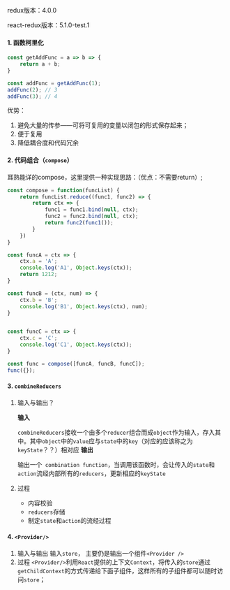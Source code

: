 redux版本：4.0.0 

react-redux版本：5.1.0-test.1 

#### 1. 函数柯里化

```javascript
const getAddFunc = a => b => {
    return a + b;
}

const addFunc = getAddFunc(1);
addFunc(2); // 3
addFunc(3); // 4
```

优势：

1. 避免大量的传参——可将可复用的变量以闭包的形式保存起来；
2. 便于复用
3. 降低耦合度和代码冗余



#### 2. 代码组合（```compose```）

耳熟能详的compose，这里提供一种实现思路：（优点：不需要return）;

```javascript
const compose = function(funcList) {
	return funcList.reduce((func1, func2) => {
		return ctx => {
			func1 = func1.bind(null, ctx);
			func2 = func2.bind(null, ctx);
			return func2(func1());
		}
	})
}

const funcA = ctx => {
	ctx.a = 'A';
	console.log('A1', Object.keys(ctx));
	return 1212;
}

const funcB = (ctx, num) => {
	ctx.b = 'B';
	console.log('B1', Object.keys(ctx), num);
}


const funcC = ctx => {
	ctx.c = 'C';
	console.log('C1', Object.keys(ctx));
}

const func = compose([funcA, funcB, funcC]);
func({});
```



#### 3. ```combineReducers```

1. 输入与输出？

   **输入**

   `combineReducers`接收一个由多个```reducer```组合而成```object```作为输入，存入其中。其中`object`中的`value`应与`state`中的`key`（对应的应该称之为`keyState`？？）相对应
   **输出**

   输出一个` combination function`，当调用该函数时，会让传入的```state```和```action```流经内部所有的```reducers```，更新相应的`keyState`

2. 过程

   * 内容校验
   * `reducers`存储
   * 制定`state`和`action`的流经过程



#### 4. `<Provider/>`

1. 输入与输出
   输入`store`， 主要仍是输出一个组件`<Provider />`
2. 过程
   `<Provider/>`利用`React`提供的上下文`Context`，将传入的`store`通过`getChildContext`的方式传递给下面子组件，这样所有的子组件都可以随时访问`store`；